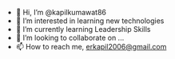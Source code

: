 - 👋 Hi, I’m @kapilkumawat86
- 👀 I’m interested in learning new technologies
- 🌱 I’m currently learning Leadership Skills
- 💞️ I’m looking to collaborate on ...
- 📫 How to reach me, erkapil2006@gmail.com

<!---
kapilkumawat86/kapilkumawat86 is a ✨ special ✨ repository because its `README.md` (this file) appears on your GitHub profile.
You can click the Preview link to take a look at your changes.
--->
